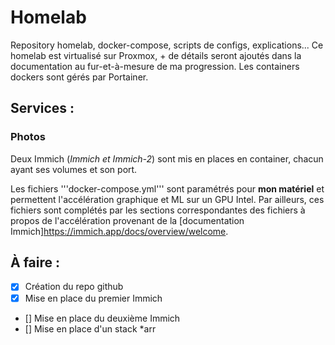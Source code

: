 # Homelab
Repository homelab, docker-compose, scripts de configs, explications...
Ce homelab est virtualisé sur Proxmox, + de détails seront ajoutés dans la documentation au fur-et-à-mesure de ma progression.
Les containers dockers sont gérés par Portainer.

## Services :
### Photos

Deux Immich (*Immich et Immich-2*) sont mis en places en container, chacun ayant ses volumes et son port.

Les fichiers '''docker-compose.yml''' sont paramétrés pour **mon matériel** et permettent l'accélération graphique et ML sur un GPU Intel. 
Par ailleurs, ces fichiers sont complétés par les sections correspondantes des fichiers à propos de l'accélération provenant de la [documentation Immich]https://immich.app/docs/overview/welcome.

## À faire :

- [x] Création du repo github
- [x] Mise en place du premier Immich
- [] Mise en place du deuxième Immich
- [] Mise en place d'un stack *arr
